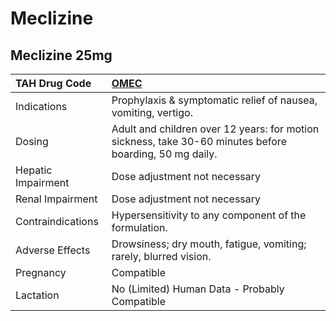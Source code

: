 # Meclizine

## Meclizine 25mg

| TAH Drug Code      | [OMEC](https://www.tahsda.org.tw/drugs/hissearch.php?drug_code=OMEC)                                    |
|:-------------------|:--------------------------------------------------------------------------------------------------------|
| Indications        | Prophylaxis & symptomatic relief of nausea, vomiting, vertigo.                                          |
| Dosing             | Adult and children over 12 years: for motion sickness, take 30-60 minutes before boarding, 50 mg daily. |
| Hepatic Impairment | Dose adjustment not necessary                                                                           |
| Renal Impairment   | Dose adjustment not necessary                                                                           |
| Contraindications  | Hypersensitivity to any component of the formulation.                                                   |
| Adverse Effects    | Drowsiness; dry mouth, fatigue, vomiting; rarely, blurred vision.                                       |
| Pregnancy          | Compatible                                                                                              |
| Lactation          | No (Limited) Human Data - Probably Compatible                                                           |

